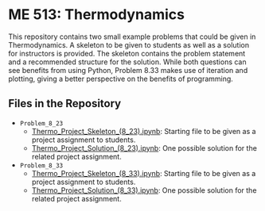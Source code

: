 # ME 513: Thermodynamics

This repository contains two small example problems that could be given in Thermodynamics. A skeleton to be given to students as well as a solution for instructors is provided. The skeleton contains the problem statement and a recommended structure for the solution. While both questions can see benefits from using Python, Problem 8.33 makes use of iteration and plotting, giving a better perspective on the benefits of programming.

## Files in the Repository

* `Problem_8_23`
  * [Thermo_Project_Skeleton_(8_23).ipynb](Problem_8_23/Thermo_Project_Skeleton_(8_23).ipynb): Starting file to be given as a project assignment to students.
  * [Thermo_Project_Solution_(8_23).ipynb](Problem_8_23/Thermo_Project_Solution_(8_23).ipynb): One possible solution for the related project assignment.
* `Problem_8_33`
  * [Thermo_Project_Skeleton_(8_33).ipynb](Problem_8_23/Thermo_Project_Skeleton_(8_23).ipynb): Starting file to be given as a project assignment to students.
  * [Thermo_Project_Solution_(8_33).ipynb](Problem_8_23/Thermo_Project_Solution_(8_23).ipynb): One possible solution for the related project assignment.
